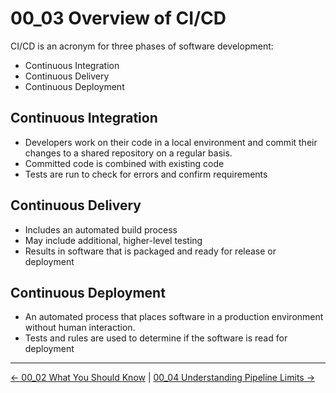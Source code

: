 # 00_03 Overview of CI/CD

CI/CD is an acronym for three phases of software development:

- Continuous Integration
- Continuous Delivery
- Continuous Deployment

## Continuous Integration

- Developers work on their code in a local environment and commit their changes to a shared repository on a regular basis.
- Committed code is combined with existing code
- Tests are run to check for errors and confirm requirements

## Continuous Delivery

- Includes an automated build process
- May include additional, higher-level testing
- Results in software that is packaged and ready for release or deployment

## Continuous Deployment

- An automated process that places software in a production environment without human interaction.
- Tests and rules are used to determine if the software is read for deployment


<!-- FooterStart -->
---
[← 00_02 What You Should Know](../00_02_what_you_should_know/README.md) | [00_04 Understanding Pipeline Limits →](../00_04_understanding_pipeline_limits/README.md)
<!-- FooterEnd -->
